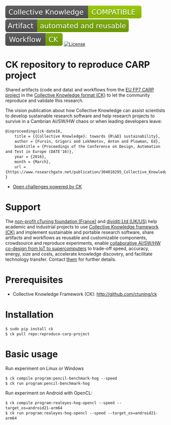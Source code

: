 [![compatibility](https://github.com/ctuning/ck-guide-images/blob/master/ck-compatible.svg)](https://github.com/ctuning/ck)
[![automation](https://github.com/ctuning/ck-guide-images/blob/master/ck-artifact-automated-and-reusable.svg)](http://cTuning.org/ae)
[![workflow](https://github.com/ctuning/ck-guide-images/blob/master/ck-workflow.svg)](http://cKnowledge.org)
[![License](https://img.shields.io/badge/License-BSD%203--Clause-blue.svg)](https://opensource.org/licenses/BSD-3-Clause)

CK repository to reproduce CARP project
=======================================

Shared artifacts (code and data) and workflows
from the [EU FP7 CARP project](http://carp.doc.ic.ac.uk)
in the [Collective Knowledge format (CK)](http://cKnowledge.org)
to let the community reproduce and validate this research.

The vision publication about how Collective Knowledge
can assist scientists to develop sustainable research software 
and help research projects to survive in a Cambrian AI/SW/HW chaos
or when leading developers leave:


```
@inproceedings{ck-date16,
    title = {{Collective Knowledge}: towards {R\&D} sustainability},
    author = {Fursin, Grigori and Lokhmotov, Anton and Plowman, Ed},
    booktitle = {Proceedings of the Conference on Design, Automation and Test in Europe (DATE'16)},
    year = {2016},
    month = {March},
    url = {https://www.researchgate.net/publication/304010295_Collective_Knowledge_Towards_RD_Sustainability}
}
```

* [Open challenges powered by CK](https://github.com/ctuning/ck/wiki/Research-and-development-challenges)

Support
=======
The [non-profit cTuning foundation (France)](http://cTuning.org)
and [dividiti Ltd (UK/US)](http://dividiti.com)
help academic and industrial projects to use
[Collective Knowledge framework (CK)](http://cKnowledge.org) and implement sustainable
and portable research software, share artifacts and workflows as reusable and
customizable components, crowdsource and reproduce experiments,
enable [collaborative AI/SW/HW co-design from IoT to supercomputers](http://cKnowledge.org/ai)
to trade-off speed, accuracy, energy, size and costs,
accelerate knowledge discovery, and facilitate technology transfer.
Contact [them](mailto:grigori.fursin@ctuning.org;anton@dividiti.com) 
for further details.

Prerequisites
=============
* Collective Knowledge Framework (CK): http://github.com/ctuning/ck

Installation
============

```
$ sudo pip install ck
$ ck pull repo:reproduce-carp-project
```

Basic usage
===========

Run experiment on Linux or Windows

```
$ ck compile program:pencil-benchmark-hog --speed
$ ck run program:pencil-benchmark-hog
```

Run experiment on Android with OpenCL:

```
$ ck compile program:realeyes-hog-opencl --speed --target_os=android21-arm64
$ ck run program:realeyes-hog-opencl --speed --target_os=android21-arm64
```
